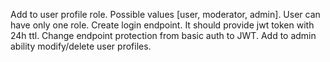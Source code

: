 Add to user profile role. Possible values [user, moderator, admin]. User can have only one role.
Create login endpoint. It should provide jwt token with 24h ttl.
Change endpoint protection from basic auth to JWT.
Add to admin ability modify/delete user profiles.
